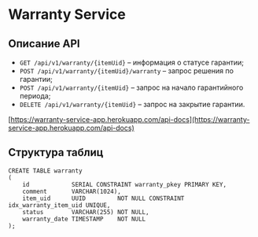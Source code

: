 # Warranty Service

## Описание API
* `GET /api/v1/warranty/{itemUid}` – информация о статусе гарантии;
* `POST /api/v1/warranty/{itemUid}/warranty` – запрос решения по гарантии;
* `POST /api/v1/warranty/{itemUid}` – запрос на начало гарантийного периода;
* `DELETE /api/v1/warranty/{itemUid}` – запрос на закрытие гарантии.

[https://warranty-service-app.herokuapp.com/api-docs](https://warranty-service-app.herokuapp.com/api-docs)

## Структура таблиц
```postgresql
CREATE TABLE warranty
(
    id            SERIAL CONSTRAINT warranty_pkey PRIMARY KEY,
    comment       VARCHAR(1024),
    item_uid      UUID         NOT NULL CONSTRAINT idx_warranty_item_uid UNIQUE,
    status        VARCHAR(255) NOT NULL,
    warranty_date TIMESTAMP    NOT NULL
);
```